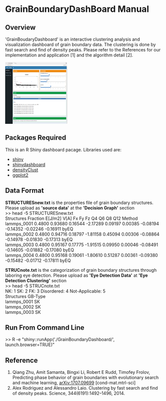 <h1>
GrainBoundaryDashBoard Manual
</h1>

<h2> 
Overview
</h2>
<p>
'GrainBoudaryDashboard' is an interactive clustering analysis and visualization dashboard of grain boundary data. The clustering is done by fast search and find of density peaks. Please refer to the References for our implementation and application [1] and the algorithm detail [2].
</p>

<p>
<img src="./imgs/DecisionGraph.png" alt="Missing Decision Graph" style="width:200px;height:200px;">

</p>

<h2> 
Packages Required
</h2>
<p>
This is an R Shiny dashboard pacage. Libraries used are:
<ul>
  <li> <a href="https://cran.r-project.org/web/packages/shiny/index.html"> shiny </a> </li>
  <li> <a href="https://rstudio.github.io/shinydashboard/"> shinydashboard </a> </li>
  <li> <a href="https://cran.r-project.org/web/packages/densityClust/index.html"> densityClust </a> </li>
  <li> <a href="http://ggplot2.org/"> ggplot2 </a> </li>
</ul>
</p>

<h2>
Data Format
</h2>
<p>
<b>STRUCTURESnew.txt</b> is the properties file of grain boundary structures. Please upload as <b>'source data'</b> at the <b>'Decision Graph'</b> section<br>
>> head -5 STRUCTURESnew.txt<br>
Structures   Fraction     E[J/m2]      V[A]         Fx           Fy           Fz           Q4           Q6           Q8           Q12          Method<br>
lammps_0001  0.4800       0.93680      0.16544      -2.17289     0.09197      0.00385      -0.08194     -0.14352     -0.02246     -0.16911     byEQ<br>
lammps_0002  0.4800       0.94716      0.18797      -1.81158     0.45094      0.00306      -0.08864     -0.14978     -0.01830     -0.17313     byEQ<br>
lammps_0003  0.4800       0.95167      0.17775      -1.91515     0.09950      0.00046      -0.08491     -0.14605     -0.01882     -0.17080     byEQ<br>
lammps_0004  0.4800       0.95168      0.19061      -1.80610     0.51287      0.00361      -0.09380     -0.15482     -0.01712     -0.17811     byEQ<br>
</p>
<p>
<b>STRUCnote.txt</b> is the categorization of grain boundary structures through laboring eye detection. Please upload as <b>'Eye Detection Data'</b> at <b>'Eye Detection Clustering'</b> section<br>
>> head -5 STRUCnote.txt<br>
NK: 1 SK: 2 FK: 3 Disordered: 4 Not-Applicable: 5<br>
Structures   GB-Type<br>
lammps_0001    SK<br>
lammps_0002    SK<br>
lammps_0003    SK<br>
</p>

<h2> 
Run From Command Line
</h2>
<p>
>> R -e "shiny::runApp('./GrainBoundaryDashboard/', launch.browser=TRUE)"
</p>

<h2>
Reference
</h2>
<p>
<ol>
  <li> Qiang Zhu, Amit Samanta, Bingxi Li, Robert E Rudd, Timofey Frolov, Predicting phase behavior of grain boundaries with evolutionary search and machine learning, <a href="https://arxiv.org/abs/1707.09699">arXiv:1707.09699</a> [cond-mat.mtrl-sci] </li>
  <li> Alex Rodriguez and Alessandro Laio. Clustering by fast search and find of density peaks. Science, 344(6191):1492–1496, 2014. </li>
</ol>
</p>
